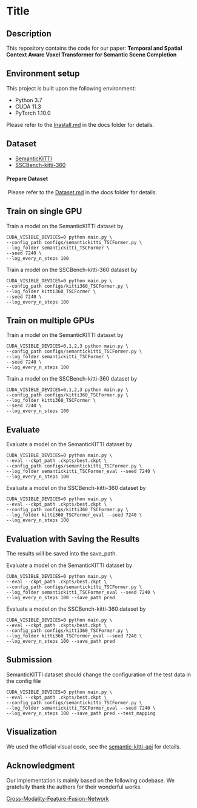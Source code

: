 # Title

## Description

This repository contains the code for our paper: **Temporal and Spatial Context Aware Voxel Transformer for Semantic Scene Completion**

## Environment setup

This project is built upon the following environment:
* Python 3.7
* CUDA 11.3
* PyTorch 1.10.0

Please refer to the [Inastall.md](docs/Install.md) in the docs folder for details.

## Dataset

* [SemanticKITTI](https://semantic-kitti.org/)
* [SSCBench-kitti-360](https://github.com/ai4ce/SSCBench)

####   Prepare Dataset

​	Please refer to the [Dataset.md](docs/Dataset.md) in the docs folder for details.

## Train on single GPU

Train a model on the SemanticKITTI dataset by
```
CUDA_VISIBLE_DEVICES=0 python main.py \
--config_path configs/semantickitti_TSCFormer.py \
--log_folder semantickitti_TSCFormer \
--seed 7240 \
--log_every_n_steps 100
```

Train a model on the SSCBench-kitti-360 dataset by
```
CUDA_VISIBLE_DEVICES=0 python main.py \
--config_path configs/kitti360_TSCFormer.py \
--log_folder kitti360_TSCFormer \
--seed 7240 \
--log_every_n_steps 100
```

## Train on multiple GPUs

Train a model on the SemanticKITTI dataset by

```
CUDA_VISIBLE_DEVICES=0,1,2,3 python main.py \
--config_path configs/semantickitti_TSCFormer.py \
--log_folder semantickitti_TSCFormer \
--seed 7240 \
--log_every_n_steps 100
```

Train a model on the SSCBench-kitti-360 dataset by

```
CUDA_VISIBLE_DEVICES=0,1,2,3 python main.py \
--config_path configs/kitti360_TSCFormer.py \
--log_folder kitti360_TSCFormer \
--seed 7240 \
--log_every_n_steps 100
```



## Evaluate

Evaluate a model on the SemanticKITTI dataset by
```
CUDA_VISIBLE_DEVICES=0 python main.py \
--eval --ckpt_path .ckpts/best.ckpt \
--config_path configs/semantickitti_TSCFormer.py \
--log_folder semantickitti_TSCFormer_eval --seed 7240 \
--log_every_n_steps 100
```

Evaluate a model on the SSCBench-kitti-360 dataset by
```
CUDA_VISIBLE_DEVICES=0 python main.py \
--eval --ckpt_path .ckpts/best.ckpt \
--config_path configs/kitti360_TSCFormer.py \
--log_folder kitti360_TSCFormer_eval --seed 7240 \
--log_every_n_steps 100
```

## Evaluation with Saving the Results

The results will be saved into the save_path.

Evaluate a model on the SemanticKITTI dataset by

```
CUDA_VISIBLE_DEVICES=0 python main.py \
--eval --ckpt_path .ckpts/best.ckpt \
--config_path configs/semantickitti_TSCFormer.py \
--log_folder semantickitti_TSCFormer_eval --seed 7240 \
--log_every_n_steps 100 --save_path pred
```

Evaluate a model on the SSCBench-kitti-360 dataset by

```
CUDA_VISIBLE_DEVICES=0 python main.py \
--eval --ckpt_path .ckpts/best.ckpt \
--config_path configs/kitti360_TSCFormer.py \
--log_folder kitti360_TSCFormer_eval --seed 7240 \
--log_every_n_steps 100 --save_path pred
```

## Submission

SemanticKITTI dataset should change the configuration of the test data in the config file

```
CUDA_VISIBLE_DEVICES=0 python main.py \
--eval --ckpt_path .ckpts/best.ckpt \
--config_path configs/semantickitti_TSCFormer.py \
--log_folder semantickitti_TSCFormer_eval --seed 7240 \
--log_every_n_steps 100 --save_path pred --test_mapping
```

## Visualization

We used the official visual code, see the [semantic-kitti-api](https://github.com/PRBonn/semantic-kitti-api) for details.

## Acknowledgment

Our implementation is mainly based on the following codebase. We gratefully thank the authors for their wonderful works.

[Cross-Modality-Feature-Fusion-Network](https://github.com/LexieYang/Cross-Modality-Feature-Fusion-Network)
